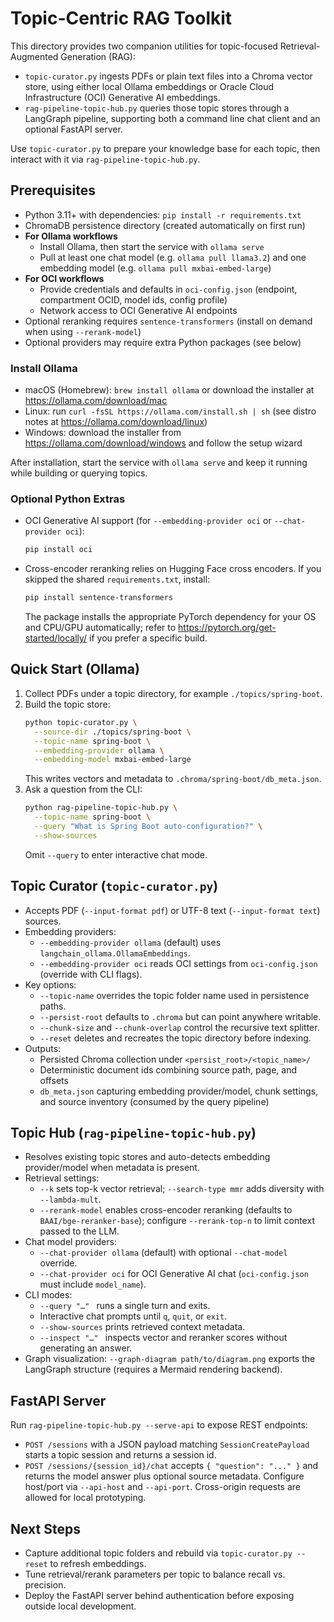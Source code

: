 # Topic-Centric RAG Toolkit

This directory provides two companion utilities for topic-focused Retrieval-Augmented Generation (RAG):

- `topic-curator.py` ingests PDFs or plain text files into a Chroma vector store, using either local Ollama embeddings or Oracle Cloud Infrastructure (OCI) Generative AI embeddings.
- `rag-pipeline-topic-hub.py` queries those topic stores through a LangGraph pipeline, supporting both a command line chat client and an optional FastAPI server.

Use `topic-curator.py` to prepare your knowledge base for each topic, then interact with it via `rag-pipeline-topic-hub.py`.

## Prerequisites
- Python 3.11+ with dependencies: `pip install -r requirements.txt`
- ChromaDB persistence directory (created automatically on first run)
- **For Ollama workflows**
  - Install Ollama, then start the service with `ollama serve`
  - Pull at least one chat model (e.g. `ollama pull llama3.2`) and one embedding model (e.g. `ollama pull mxbai-embed-large`)
- **For OCI workflows**
  - Provide credentials and defaults in `oci-config.json` (endpoint, compartment OCID, model ids, config profile)
  - Network access to OCI Generative AI endpoints
- Optional reranking requires `sentence-transformers` (install on demand when using `--rerank-model`)
- Optional providers may require extra Python packages (see below)

### Install Ollama
- macOS (Homebrew): `brew install ollama` or download the installer at https://ollama.com/download/mac
- Linux: run `curl -fsSL https://ollama.com/install.sh | sh` (see distro notes at https://ollama.com/download/linux)
- Windows: download the installer from https://ollama.com/download/windows and follow the setup wizard

After installation, start the service with `ollama serve` and keep it running while building or querying topics.

### Optional Python Extras
- OCI Generative AI support (for `--embedding-provider oci` or `--chat-provider oci`):
  ```bash
  pip install oci
  ```
- Cross-encoder reranking relies on Hugging Face cross encoders. If you skipped the shared `requirements.txt`, install:
  ```bash
  pip install sentence-transformers
  ```
  The package installs the appropriate PyTorch dependency for your OS and CPU/GPU automatically; refer to https://pytorch.org/get-started/locally/ if you prefer a specific build.

## Quick Start (Ollama)
1. Collect PDFs under a topic directory, for example `./topics/spring-boot`.
2. Build the topic store:
   ```bash
   python topic-curator.py \
     --source-dir ./topics/spring-boot \
     --topic-name spring-boot \
     --embedding-provider ollama \
     --embedding-model mxbai-embed-large
   ```
   This writes vectors and metadata to `.chroma/spring-boot/db_meta.json`.
3. Ask a question from the CLI:
   ```bash
   python rag-pipeline-topic-hub.py \
     --topic-name spring-boot \
     --query "What is Spring Boot auto-configuration?" \
     --show-sources
   ```
   Omit `--query` to enter interactive chat mode.

## Topic Curator (`topic-curator.py`)
- Accepts PDF (`--input-format pdf`) or UTF-8 text (`--input-format text`) sources.
- Embedding providers:
  - `--embedding-provider ollama` (default) uses `langchain_ollama.OllamaEmbeddings`.
  - `--embedding-provider oci` reads OCI settings from `oci-config.json` (override with CLI flags).
- Key options:
  - `--topic-name` overrides the topic folder name used in persistence paths.
  - `--persist-root` defaults to `.chroma` but can point anywhere writable.
  - `--chunk-size` and `--chunk-overlap` control the recursive text splitter.
  - `--reset` deletes and recreates the topic directory before indexing.
- Outputs:
  - Persisted Chroma collection under `<persist_root>/<topic_name>/`
  - Deterministic document ids combining source path, page, and offsets
  - `db_meta.json` capturing embedding provider/model, chunk settings, and source inventory (consumed by the query pipeline)

## Topic Hub (`rag-pipeline-topic-hub.py`)
- Resolves existing topic stores and auto-detects embedding provider/model when metadata is present.
- Retrieval settings:
  - `--k` sets top-k vector retrieval; `--search-type mmr` adds diversity with `--lambda-mult`.
  - `--rerank-model` enables cross-encoder reranking (defaults to `BAAI/bge-reranker-base`); configure `--rerank-top-n` to limit context passed to the LLM.
- Chat model providers:
  - `--chat-provider ollama` (default) with optional `--chat-model` override.
  - `--chat-provider oci` for OCI Generative AI chat (`oci-config.json` must include `model_name`).
- CLI modes:
  - `--query "…" ` runs a single turn and exits.
  - Interactive chat prompts until `q`, `quit`, or `exit`.
  - `--show-sources` prints retrieved context metadata.
  - `--inspect "…" ` inspects vector and reranker scores without generating an answer.
- Graph visualization: `--graph-diagram path/to/diagram.png` exports the LangGraph structure (requires a Mermaid rendering backend).

## FastAPI Server
Run `rag-pipeline-topic-hub.py --serve-api` to expose REST endpoints:
- `POST /sessions` with a JSON payload matching `SessionCreatePayload` starts a topic session and returns a session id.
- `POST /sessions/{session_id}/chat` accepts `{ "question": "..." }` and returns the model answer plus optional source metadata.
Configure host/port via `--api-host` and `--api-port`. Cross-origin requests are allowed for local prototyping.

## Next Steps
- Capture additional topic folders and rebuild via `topic-curator.py --reset` to refresh embeddings.
- Tune retrieval/rerank parameters per topic to balance recall vs. precision.
- Deploy the FastAPI server behind authentication before exposing outside local development.

